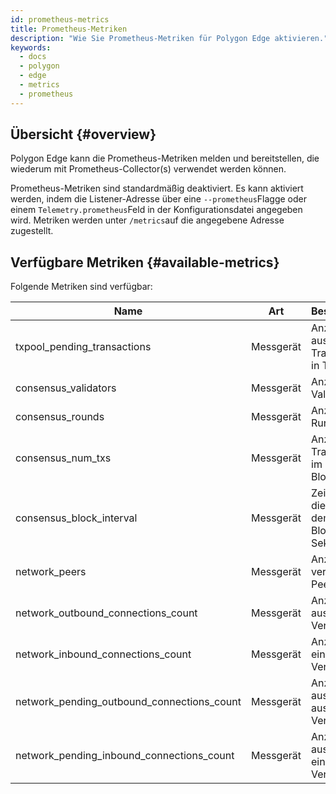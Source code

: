 ```yaml
---
id: prometheus-metrics
title: Prometheus-Metriken
description: "Wie Sie Prometheus-Metriken für Polygon Edge aktivieren."
keywords:
  - docs
  - polygon
  - edge
  - metrics
  - prometheus
---
```


## Übersicht {#overview}

Polygon Edge kann die Prometheus-Metriken melden und bereitstellen, die wiederum mit Prometheus-Collector(s) verwendet werden können.

Prometheus-Metriken sind standardmäßig deaktiviert. Es kann aktiviert werden, indem die Listener-Adresse über eine `--prometheus`Flagge oder einem `Telemetry.prometheus`Feld in der Konfigurationsdatei angegeben wird.
Metriken werden unter `/metrics`auf die angegebene Adresse zugestellt.

## Verfügbare Metriken {#available-metrics}

Folgende Metriken sind verfügbar:

| **Name** | **Art** | **Beschreibung** |
|-----------------------------------------------|---------------|-------------------------------------------------|
| txpool_pending_transactions | Messgerät | Anzahl ausstehender Transaktionen in TxPool |
| consensus_validators | Messgerät | Anzahl der Validatoren |
| consensus_rounds | Messgerät | Anzahl der Runden |
| consensus_num_txs | Messgerät | Anzahl der Transaktionen im neuesten Block |
| consensus_block_interval | Messgerät | Zeit zwischen diesem und dem letzten Block in Sekunden |
| network_peers | Messgerät | Anzahl verbundener Peers |
| network_outbound_connections_count | Messgerät | Anzahl ausgehender Verbindungen |
| network_inbound_connections_count | Messgerät | Anzahl eingehender Verbindungen |
| network_pending_outbound_connections_count | Messgerät | Anzahl ausstehender ausgehender Verbindungen |
| network_pending_inbound_connections_count | Messgerät | Anzahl ausstehender eingehender Verbindungen |